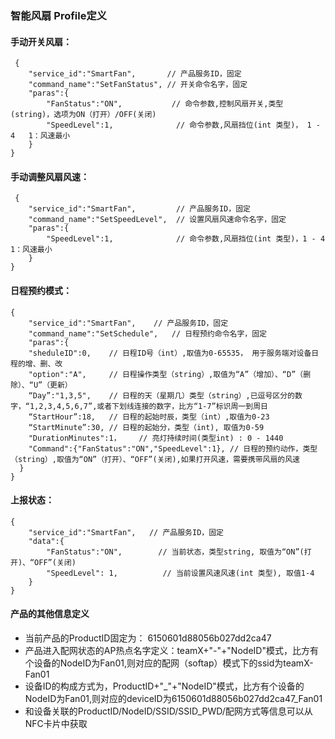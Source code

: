 ### 智能风扇  Profile定义

#### 手动开关风扇：

```
 {
	"service_id":"SmartFan",       // 产品服务ID，固定
	"command_name":"SetFanStatus", // 开关命令名字，固定
	"paras":{
		"FanStatus":"ON",           // 命令参数,控制风扇开关,类型(string)，选项为ON（打开）/OFF(关闭)
		"SpeedLevel":1,              // 命令参数,风扇挡位(int 类型)， 1 - 4   1：风速最小
	}
}
```
#### 手动调整风扇风速：

```
 {
	"service_id":"SmartFan",         // 产品服务ID，固定
	"command_name":"SetSpeedLevel",  // 设置风扇风速命令名字，固定
	"paras":{
		"SpeedLevel":1,              // 命令参数,风扇挡位(int 类型)，1 - 4   1：风速最小
	}
}
```
####  日程预约模式：

```
{
	"service_id":"SmartFan",    // 产品服务ID，固定
	"command_name":"SetSchedule",   // 日程预约命令名字，固定
    "paras":{
  	"sheduleID":0,    // 日程ID号（int）,取值为0-65535， 用于服务端对设备日程的增、删、改
  	"option":"A",     // 日程操作类型（string）,取值为“A”（增加）、“D”（删除）、“U”（更新）
  	“Day”:"1,3,5",    // 日程的天（星期几）类型（string）,已逗号区分的数字，“1,2,3,4,5,6,7”,或者下划线连接的数字，比方“1-7”标识周一到周日
  	“StartHour”:18,   // 日程的起始时辰，类型（int）,取值为0-23
  	“StartMinute”:30, // 日程的起始分，类型（int), 取值为0-59
  	"DurationMinutes":1， 	// 亮灯持续时间(类型int) : 0 - 1440
  	"Command":{"FanStatus":"ON","SpeedLevel":1}, // 日程的预约动作，类型（string）,取值为“ON”（打开）、“OFF”(关闭),如果打开风速，需要携带风扇的风速
  }
}
```

####  上报状态：

```
{
	"service_id":"SmartFan",   // 产品服务ID，固定
	"data":{
		"FanStatus":"ON",        // 当前状态，类型string, 取值为“ON”(打开)、“OFF”(关闭)
		"SpeedLevel": 1,          // 当前设置风速风速(int 类型), 取值1-4
	}
}
```

####  产品的其他信息定义

+ 当前产品的ProductID固定为： 6150601d88056b027dd2ca47 
+ 产品进入配网状态的AP热点名字定义：teamX+"-"+"NodeID"模式，比方有个设备的NodeID为Fan01,则对应的配网（softap）模式下的ssid为teamX-Fan01
+ 设备ID的构成方式为，ProductID+"_"+"NodeID"模式，比方有个设备的NodeID为Fan01,则对应的deviceID为6150601d88056b027dd2ca47_Fan01
+ 和设备关联的ProductID/NodeID/SSID/SSID_PWD/配网方式等信息可以从NFC卡片中获取